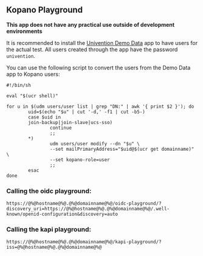 ## Kopano Playground

**This app does not have any practical use outside of development environments**

It is recommended to install the [Univention Demo Data](#module=appcenter:appcenter:0:id:univention-demo-data) app to have users for the actual test. All users created through the app have the password `univention`.

You can use the following script to convert the users from the Demo Data app to Kopano users:

```
#!/bin/sh

eval "$(ucr shell)"

for u in $(udm users/user list | grep "DN:" | awk '{ print $2 }'); do
        uid=$(echo "$u" | cut '-d,' -f1 | cut -b5-)
        case $uid in
        join-backup|join-slave|ucs-sso)
                continue
                ;;
        *)
                udm users/user modify --dn "$u" \
                --set mailPrimaryAddress="$uid@$(ucr get domainname)" \
                --set kopano-role=user
                ;;
        esac
done
```

### Calling the oidc playground:

`https://@%@hostname@%@.@%@domainname@%@/oidc-playground/?discovery_uri=https://@%@hostname@%@.@%@domainname@%@/.well-known/openid-configuration&discovery=auto`

### Calling the kapi playground:

`https://@%@hostname@%@.@%@domainname@%@/kapi-playground/?iss=@%@hostname@%@.@%@domainname@%@`
